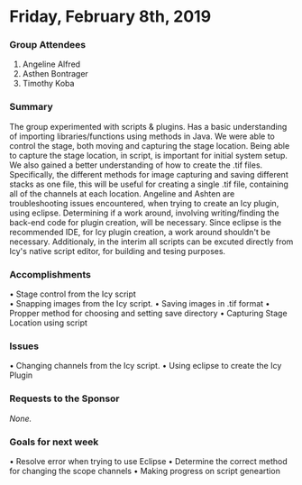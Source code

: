 # Friday, February 8th, 2019


### Group Attendees
1. Angeline Alfred
2. Asthen Bontrager
2. Timothy Koba

### Summary
The group experimented with scripts & plugins. Has a basic understanding of importing libraries/functions using
methods in Java. We were able to control the stage, both moving and capturing the stage location. Being able to capture the stage location, in script, is important for initial system setup. We also gained a better understanding of how to create the .tif files. Specifically, the different methods for image capturing and saving different stacks as one file, this will be useful for creating a single .tif file, containing all of the channels at each location. Angeline and Ashten are troubleshooting issues encountered, when trying to create an Icy plugin, using eclipse. Determining if a work around, involving writing/finding the back-end code for plugin creation, will be necessary. Since eclipse is the recommended IDE, for Icy plugin creation, a work around shouldn't be necessary. Additionaly, in the interim all scripts can be excuted directly from Icy's native script editor, for building and tesing purposes. 

### Accomplishments
• Stage control from the Icy script \
• Snapping images from the Icy script.
• Saving images in .tif format
• Propper method for choosing and setting save directory 
• Capturing Stage Location using script

### Issues
• Changing channels from the Icy script.
• Using eclipse to create the Icy Plugin

### Requests to the Sponsor
_None._

### Goals for next week
• Resolve error when trying to use Eclipse
• Determine the correct method for changing the scope channels 
• Making progress on script geneartion
